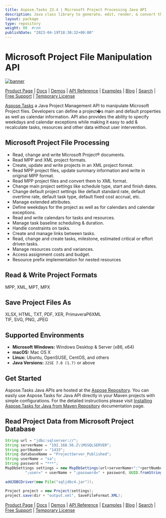 ```yaml
---
title: Aspose.Tasks 23.4 | Microsoft Project Processing Java API 
description: Java class library to generate, edit, render, & convert the Project files. Supports formulas, calendars, tasks, resources, reporting, and project risk analysis.
layout: package
type: repository
weight: 00	#rem
publishDate: "2023-04-19T18:30:32+00:00"
---
```


# Microsoft Project File Manipulation API

[![banner](../aspose_tasks-for-java-banner.png)](./)

[Product Page](https://products.aspose.com/tasks/java) | [Docs](https://docs.aspose.com/tasks/java/) | [Demos](https://products.aspose.app/tasks/family) | [API Reference](https://apireference.aspose.com/tasks/java) | [Examples](https://github.com/aspose-tasks/Aspose.Tasks-for-Java) | [Blog](https://blog.aspose.com/category/tasks/) | [Search](https://search.aspose.com/) | [Free Support](https://forum.aspose.com/c/tasks) | [Temporary License](https://purchase.aspose.com/temporary-license)

[Aspose.Tasks](https://products.aspose.com/tasks/java) a Java Project Management API to manipulate Microsoft Project files. Developers can define a project�s main and default properties as well as calendar information. API also provides the ability to specify weekdays and calendar exceptions while making it easy to add & recalculate tasks, resources and other data without user intervention.

## Microsoft Project File Processing

- Read, change and write Microsoft Project&reg; documents.
- Read MPP and XML project formats. 
- Create, update and write projects in an XML project format.
- Read MPP project files, update summary information and write in original MPP format.
- Read MPP project files and convert them to XML format.
- Change main project settings like schedule type, start and finish dates.
- Change default project settings like default standard rate, default overtime rate, default task type, default fixed cost accrual, etc.
- Manage extended attributes.
- Define weekdays for the project as well as for calendars and calendar exceptions.
- Read and write calendars for tasks and resources.
- Manage task baseline scheduling & duration.
- Handle constraints on tasks.
- Create and manage links between tasks.
- Read, change and create tasks, milestone, estimated critical or effort driven tasks.
- Manage resources costs and variances.
- Access assignment costs and budget.
- Resource prefix implementation for nested resources

## Read & Write Project Formats

MPP, XML, MPT, MPX

## Save Project Files As

XLSX, HTML, TXT, PDF, XER, PrimaveraP6XML\
TIF, SVG, PNG, JPEG
## Supported Environments

- **Microsoft Windows:** Windows Desktop & Server (x86, x64)
- **macOS:** Mac OS X
- **Linux:** Ubuntu, OpenSUSE, CentOS, and others
- **Java Versions:** `J2SE 7.0 (1.7)` or above

## Get Started

Aspose.Tasks Java APIs are hosted at the [Aspose Repository](https://releases.aspose.com/tasks/java/). You can easily use Aspose.Tasks for Java API directly in your Maven projects with simple configurations. For the detailed instructions please visit [Installing Aspose.Tasks for Java from Maven Repository](https://docs.aspose.com/tasks/java/installation/) documentation page.

## Read Project Data from Microsoft Project Database

```java
String url = "jdbc:sqlserver://";
String serverName = "192.168.56.2\\MSSQLSERVER";
String portNumber = "1433";
String databaseName = "ProjectServer_Published";
String userName = "sa";
String password = "***";
MspDbSettings settings = new MspDbSettings(url+serverName+":"+portNumber+";databaseName="+databaseName+
         ";user=" + userName + ";password=" + password, UUID.fromString("E6426C44-D6CB-4B9C-AF16-48910ACE0F54"));
 
addJDBCDriver(new File("sqljdbc4.jar"));
 
Project project = new Project(settings);
project.save(dir + "output.xml", SaveFileFormat.XML);
```

[Product Page](https://products.aspose.com/tasks/java) | [Docs](https://docs.aspose.com/tasks/java/) | [Demos](https://products.aspose.app/tasks/family) | [API Reference](https://apireference.aspose.com/tasks/java) | [Examples](https://github.com/aspose-tasks/Aspose.Tasks-for-Java) | [Blog](https://blog.aspose.com/category/tasks/) | [Search](https://search.aspose.com/) | [Free Support](https://forum.aspose.com/c/tasks) | [Temporary License](https://purchase.aspose.com/temporary-license)
